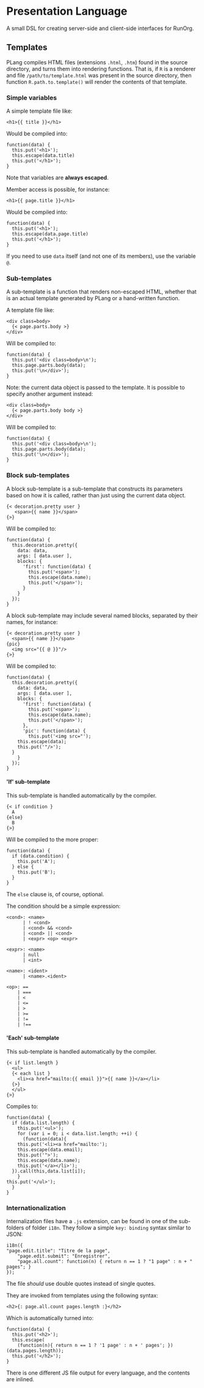 # Presentation Language

A small DSL for creating server-side and client-side interfaces for RunOrg.

## Templates

PLang compiles HTML files (extensions `.html`, `.htm`) found in the
source directory, and turns them into rendering functions. That is, if
`R` is a renderer and file `/path/to/template.html` was present in the
source directory, then function `R.path.to.template()` will render the
contents of that template.

### Simple variables

A simple template file like:

    <h1>{{ title }}</h1>

Would be compiled into:

    function(data) {
      this.put('<h1>');
      this.escape(data.title)
      this.put('</h1>');
    }

Note that variables are **always escaped**. 

Member access is possible, for instance: 

    <h1>{{ page.title }}</h1>

Would be compiled into: 

    function(data) {
      this.put('<h1>');
      this.escape(data.page.title)
      this.put('</h1>');
    }

If you need to use `data` itself (and not one of its members), use
the variable `@`.

### Sub-templates

A sub-template is a function that renders non-escaped HTML, whether 
that is an actual template generated by PLang or a hand-written 
function. 

A template file like: 

    <div class=body>
      {< page.parts.body >}
    </div>

Will be compiled to: 

    function(data) {
      this.put('<div class=body>\n');
      this.page.parts.body(data);
      this.put('\n</div>');
    }

Note: the current data object is passed to the template. It is
possible to specify another argument instead: 

    <div class=body>
      {< page.parts.body body >}
    </div>

Will be compiled to: 

    function(data) {
      this.put('<div class=body>\n');
      this.page.parts.body(data);
      this.put('\n</div>');
    }

### Block sub-templates

A block sub-template is a sub-template that constructs its 
parameters based on how it is called, rather than just using 
the current data object.

    {< decoration.pretty user }
       <span>{{ name }}</span>
    {>}

Will be compiled to: 

    function(data) {
      this.decoration.pretty({
        data: data,
        args: [ data.user ],
        blocks: {
          'first': function(data) { 
            this.put('<span>');
            this.escape(data.name);
            this.put('</span>');
          }
        }
      });
    }

A block sub-template may include several named blocks, separated
by their names, for instance: 

    {< decoration.pretty user }
      <span>{{ name }}</span>
    {pic}
      <img src="{{ @ }}"/>
    {>}

Will be compiled to: 

    function(data) {
      this.decoration.pretty({
        data: data,
        args: [ data.user ],
        blocks: {
          'first': function(data) { 
            this.put('<span>');
            this.escape(data.name);
            this.put('</span>');
          },
          'pic': function(data) {
            this.put('<img src="');
	    this.escape(data);
	    this.put('"/>');
	  }
        }
      });
    }

#### 'If' sub-template

This sub-template is handled automatically by the compiler.

    {< if condition }
      A
    {else}
      B
    {>}

Will be compiled to the more proper: 
  
    function(data) {
      if (data.condition) { 
        this.put('A');
      } else {
        this.put('B');
      }
    }

The `else` clause is, of course, optional.

The condition should be a simple expression: 

    <cond>: <name>
          | ! <cond>
          | <cond> && <cond>
          | <cond> || <cond>
          | <expr> <op> <expr>
    
    <expr>: <name>
          | null
          | <int>

    <name>: <ident>
    	  | <name>.<ident>

    <op>: == 
        | === 
        | <
        | <= 
        | >
        | >=
        | !=
        | !== 

#### 'Each' sub-template

This sub-template is handled automatically by the compiler.

    {< if list.length }
      <ul>
      {< each list }
        <li><a href="mailto:{{ email }}">{{ name }}</a></li>
      {>}
      </ul>
    {>}

Compiles to: 

    function(data) {   
      if (data.list.length) {
        this.put('<ul>');
        for (var i = 0; i < data.list.length; ++i) {
          (function(data){
	    this.put('<li><a href="mailto:');
	    this.escape(data.email);
	    this.put('">');
	    this.escape(data.name);
	    this.put('</a></li>');
	  }).call(this,data.list[i]);
        }
	this.put('</ul>');
      }
    }

### Internationalization

Internalization files have a `.js` extension, can be found in one of
the sub-folders of folder `i18n`. They follow a simple `key: binding`
syntax similar to JSON:

    i18n({
	"page.edit.title": "Titre de la page",
        "page.edit.submit": "Enregistrer",
        "page.all.count": function(n) { return n == 1 ? "1 page" : n + " pages"; }
    });

The file *should* use double quotes instead of single quotes.

They are invoked from templates using the following syntax: 

    <h2>{: page.all.count pages.length :}</h2>

Which is automatically turned into: 

    function(data) {   
      this.put('<h2>');
      this.escape(
        (function(n){ return n == 1 ? '1 page' : n + ' pages'; })
	(data.pages.length));
      this.put('</h2>'); 
    }    

There is one different JS file output for every language, and the contents are
inlined.	

